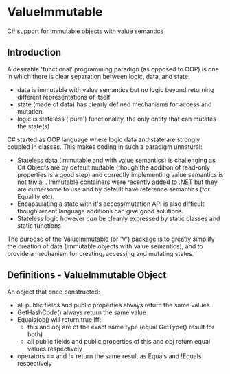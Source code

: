 # ValueImmutable
C# support for immutable objects with value semantics

## Introduction

A desirable 'functional' programming paradign (as opposed to OOP) is one in which there is clear separation between logic, data, and state:
- data is immutable with value semantics but no logic beyond returning different representations of itself
- state (made of data) has clearly defined mechanisms for access and mutation
- logic is stateless ('pure') functionality, the only entity that can mutates the state(s)

C# started as OOP language where logic data and state are strongly coupled in classes. This makes coding in such a paradigm unnatural:
- Stateless data (immutable and with value semantics) is challenging as C# Objects are by default mutable (though the addition of read-only properties is a good step) and correctly implementing value semantics is not trivial . Immutable containers were recently added to .NET but they are cumersome to use and by default have reference semantics (for Equality etc). 
- Encapsulating a state with it's access/mutation API is also difficult though recent language additions can give good solutions.
- Stateless logic however _can_ be cleanly expressed by static classes and static functions

The purpose of the ValueImmutable (or 'V') package is to greatly simplify the creation of data (immutable objects with value semantics), and to provide a mechanism for creating, accessing and mutating states.

## Definitions - ValueImmutable Object

An object that once constructed:

- all public fields and public properties always return the same values
- GetHashCode() always return the same value
- Equals(obj) will return true iff:
   - this and obj are of the exact same type (equal GetType() result for both)
   - all public fields and public properties of this and obj return equal values respectively
- operators == and != return the same result as Equals and !Equals respectively




